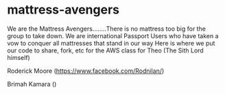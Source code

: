 # mattress-avengers
We are the Mattress Avengers........There is no mattress too big for the group to take down.
We are international Passport Users who have taken a vow to conquer all mattresses that stand in our way
Here is where we put our code to share, fork, etc for the AWS class for Theo (The Sith Lord himself)

Roderick Moore (https://www.facebook.com/Rodnilan/)

Brimah Kamara  ()
